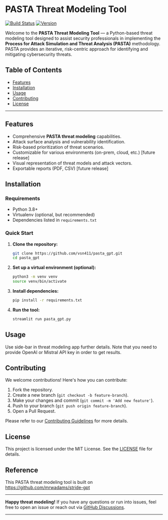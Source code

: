 
# PASTA Threat Modeling Tool

[![Build Status](https://img.shields.io/badge/build-passing-brightgreen)](https://github.com/yourusername/Pasta-Threat-Modeling-Tool)
[![Version](https://img.shields.io/badge/version-1.0.0-blue)](https://github.com/yourusername/Pasta-Threat-Modeling-Tool)

Welcome to the **PASTA Threat Modeling Tool** — a Python-based threat modeling tool designed to assist security professionals in implementing the **Process for Attack Simulation and Threat Analysis (PASTA)** methodology. PASTA provides an iterative, risk-centric approach for identifying and mitigating cybersecurity threats.

## Table of Contents

- [Features](#features)
- [Installation](#installation)
- [Usage](#usage)
- [Contributing](#contributing)
- [License](#license)

---

## Features

- Comprehensive **PASTA threat modeling** capabilities.
- Attack surface analysis and vulnerability identification.
- Risk-based prioritization of threat scenarios.
- Customizable for various environments (on-prem, cloud, etc.) [future release]
- Visual representation of threat models and attack vectors.
- Exportable reports (PDF, CSV) [future release]

## Installation

### Requirements

- Python 3.8+
- Virtualenv (optional, but recommended)
- Dependencies listed in `requirements.txt`

### Quick Start

1. **Clone the repository:**
   ```bash
   git clone https://github.com/vsn411/pasta_gpt.git
   cd pasta_gpt
   ```

2. **Set up a virtual environment (optional):**
   ```bash
   python3 -m venv venv
   source venv/bin/activate
   ```

3. **Install dependencies:**
   ```bash
   pip install -r requirements.txt
   ```

4. **Run the tool:**
   ```bash
   streamlit run pasta_gpt.py
   ```

## Usage
Use side-bar in threat modeling app further details. Note that you need to provide OpenAI or Mistral API key in order to get results.

## Contributing

We welcome contributions! Here's how you can contribute:

1. Fork the repository.
2. Create a new branch (`git checkout -b feature-branch`).
3. Make your changes and commit (`git commit -m 'Add new feature'`).
4. Push to your branch (`git push origin feature-branch`).
5. Open a Pull Request.

Please refer to our [Contributing Guidelines](CONTRIBUTING.md) for more details.

## License

This project is licensed under the MIT License. See the [LICENSE](LICENSE) file for details.

## Reference
This PASTA threat modeling tool is built on https://github.com/mrwadams/stride-gpt

---

**Happy threat modeling!** If you have any questions or run into issues, feel free to open an issue or reach out via [GitHub Discussions](https://github.com/vsn411/pasta_gpt/discussions).

---


